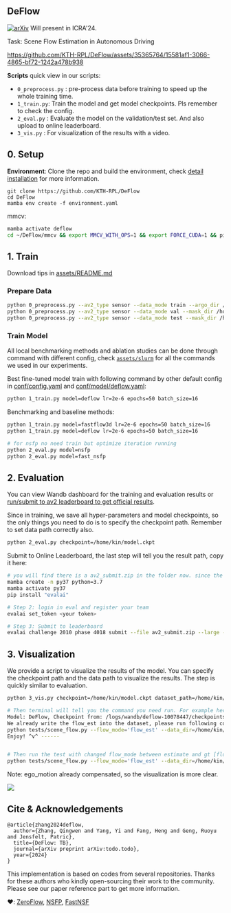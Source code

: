 DeFlow 
---

[![arXiv](https://img.shields.io/badge/arXiv-TODO.TODO-b31b1b.svg)](https://arxiv.org/abs/TODO.TODO) 
Will present in ICRA'24.

Task: Scene Flow Estimation in Autonomous Driving

https://github.com/KTH-RPL/DeFlow/assets/35365764/15581af1-3066-4865-bf72-1242a478b938

**Scripts** quick view in our scripts:

- `0_preprocess.py` : pre-process data before training to speed up the whole training time.
- `1_train.py`: Train the model and get model checkpoints. Pls remember to check the config.
- `2_eval.py` : Evaluate the model on the validation/test set. And also upload to online leaderboard.
- `3_vis.py` : For visualization of the results with a video.

## 0. Setup

**Environment**: Clone the repo and build the environment, check [detail installation](assets/README.md) for more information.
```
git clone https://github.com/KTH-RPL/DeFlow
cd DeFlow
mamba env create -f environment.yaml
```

mmcv:
```bash
mamba activate deflow
cd ~/DeFlow/mmcv && export MMCV_WITH_OPS=1 && export FORCE_CUDA=1 && pip install -e .
```

## 1. Train

Download tips in [assets/README.md](assets/README.md#dataset-download)

### Prepare Data

```bash
python 0_preprocess.py --av2_type sensor --data_mode train --argo_dir /home/kin/data/av2 --output_dir /home/kin/data/av2/preprocess
python 0_preprocess.py --av2_type sensor --data_mode val --mask_dir /home/kin/data/av2/3d_scene_flow
python 0_preprocess.py --av2_type sensor --data_mode test --mask_dir /home/kin/data/av2/3d_scene_flow
```

### Train Model

All local benchmarking methods and ablation studies can be done through command with different config, check [`assets/slurm`](assets/slurm) for all the commands we used in our experiments.

Best fine-tuned model train with following command by other default config in [conf/config.yaml](conf/config.yaml) and [conf/model/deflow.yaml](conf/model/deflow.yaml):
```bash
python 1_train.py model=deflow lr=2e-6 epochs=50 batch_size=16
```

Benchmarking and baseline methods:
```bash
python 1_train.py model=fastflow3d lr=2e-6 epochs=50 batch_size=16
python 1_train.py model=deflow lr=2e-6 epochs=50 batch_size=16

# for nsfp no need train but optimize iteration running
python 2_eval.py model=nsfp 
python 2_eval.py model=fast_nsfp
```

## 2. Evaluation

You can view Wandb dashboard for the training and evaluation results or [run/submit to av2 leaderboard to get official results](assets/README.md#leaderboard-submission).

Since in training, we save all hyper-parameters and model checkpoints, so the only things you need to do is to specify the checkpoint path. Remember to set data path correctly also.
```bash
python 2_eval.py checkpoint=/home/kin/model.ckpt
```

Submit to Online Leaderboard, the last step will tell you the result path, copy it here:
```bash
# you will find there is a av2_submit.zip in the folder now. since the env is different and conflict we set new one:
mamba create -n py37 python=3.7
mamba activate py37
pip install "evalai"

# Step 2: login in eval and register your team
evalai set_token <your token>

# Step 3: Submit to leaderboard
evalai challenge 2010 phase 4018 submit --file av2_submit.zip --large --private
```

## 3. Visualization

We provide a script to visualize the results of the model. You can specify the checkpoint path and the data path to visualize the results. The step is quickly similar to evaluation.

```bash
python 3_vis.py checkpoint=/home/kin/model.ckpt dataset_path=/home/kin/data/av2/preprocess/sensor/vis

# Then terminal will tell you the command you need run. For example here is the output of the above:
Model: DeFlow, Checkpoint from: /logs/wandb/deflow-10078447/checkpoints/epoch_35_seflow.ckpt
We already write the flow_est into the dataset, please run following commend to visualize the flow. Copy and paste it to your terminal:
python tests/scene_flow.py --flow_mode='flow_est' --data_dir=/home/kin/data/av2/preprocess/sensor/vis
Enjoy! ^v^ ------ 


# Then run the test with changed flow_mode between estimate and gt [flow_est, flow]
python tests/scene_flow.py --flow_mode='flow_est' --data_dir=/home/kin/data/av2/preprocess/sensor/vis
```

Note: ego_motion already compensated, so the visualization is more clear.

![](assets/docs/vis_res.png)

## Cite & Acknowledgements

```
@article{zhang2024deflow,
  author={Zhang, Qingwen and Yang, Yi and Fang, Heng and Geng, Ruoyu and Jensfelt, Patric},
  title={DeFlow: TB},
  journal={arXiv preprint arXiv:todo.todo},
  year={2024}
}
```

This implementation is based on codes from several repositories. Thanks for these authors who kindly open-sourcing their work to the community. Please see our paper reference part to get more information.

❤️: [ZeroFlow](https://github.com/kylevedder/zeroflow), [NSFP](https://github.com/Lilac-Lee/Neural_Scene_Flow_Prior), [FastNSF](https://github.com/Lilac-Lee/FastNSF)
